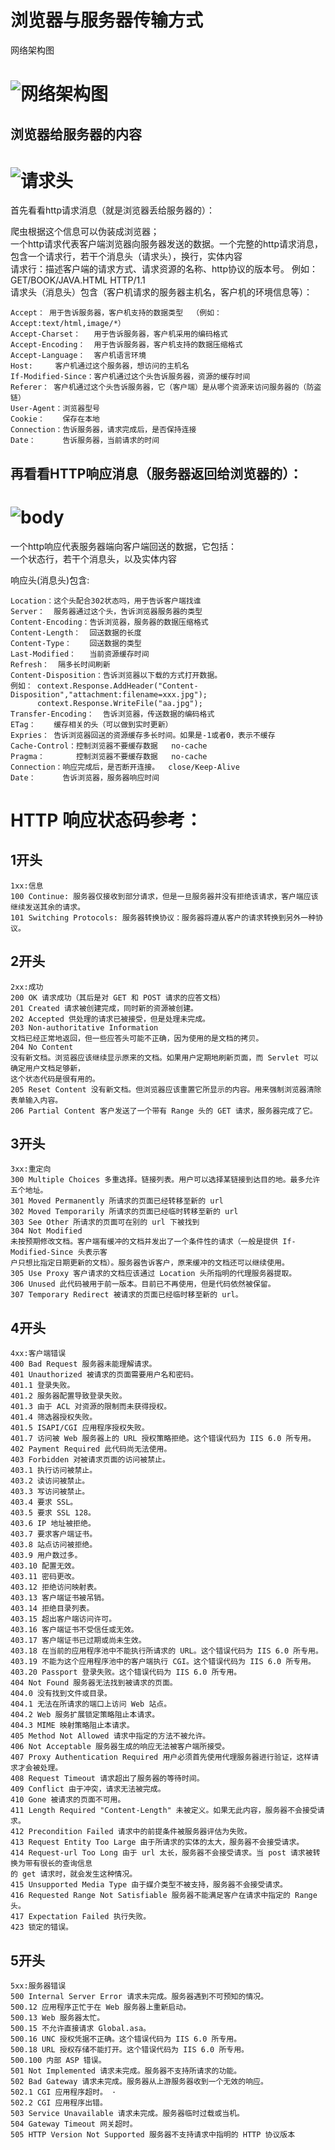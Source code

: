 # 浏览器与服务器传输方式
网络架构图
# ![网络架构图](https://github.com/KissMyLady/Web-of-Python/blob/master/HttpProtocol/HTTP_img.jpg)


## 浏览器给服务器的内容
# ![请求头](https://github.com/KissMyLady/Web-of-Python/blob/master/HttpProtocol/header1.jpg)
首先看看http请求消息（就是浏览器丢给服务器的）：

爬虫根据这个信息可以伪装成浏览器；  
一个http请求代表客户端浏览器向服务器发送的数据。一个完整的http请求消息，包含一个请求行，若干个消息头（请求头），换行，实体内容  
请求行：描述客户端的请求方式、请求资源的名称、http协议的版本号。 例如： GET/BOOK/JAVA.HTML HTTP/1.1  
请求头（消息头）包含（客户机请求的服务器主机名，客户机的环境信息等）：  
```
Accept： 用于告诉服务器，客户机支持的数据类型  （例如：Accept:text/html,image/*）  
Accept-Charset：   用于告诉服务器，客户机采用的编码格式  
Accept-Encoding：  用于告诉服务器，客户机支持的数据压缩格式  
Accept-Language：  客户机语言环境  
Host:     客户机通过这个服务器，想访问的主机名  
If-Modified-Since：客户机通过这个头告诉服务器，资源的缓存时间  
Referer： 客户机通过这个头告诉服务器，它（客户端）是从哪个资源来访问服务器的（防盗链）  
User-Agent：浏览器型号
Cookie：    保存在本地
Connection：告诉服务器，请求完成后，是否保持连接  
Date：      告诉服务器，当前请求的时间  
```

## 再看看HTTP响应消息（服务器返回给浏览器的）：  
# ![body](https://github.com/KissMyLady/Web-of-Python/blob/master/HttpProtocol/body2.jpg)
一个http响应代表服务器端向客户端回送的数据，它包括：  
一个状态行，若干个消息头，以及实体内容  

响应头(消息头)包含:  
```
Location：这个头配合302状态吗，用于告诉客户端找谁  
Server：  服务器通过这个头，告诉浏览器服务器的类型  
Content-Encoding：告诉浏览器，服务器的数据压缩格式  
Content-Length：  回送数据的长度  
Content-Type：    回送数据的类型  
Last-Modified：   当前资源缓存时间  
Refresh：  隔多长时间刷新  
Content-Disposition：告诉浏览器以下载的方式打开数据。
例如： context.Response.AddHeader("Content-Disposition","attachment:filename=xxx.jpg");                                               
      context.Response.WriteFile("aa.jpg");  
Transfer-Encoding：  告诉浏览器，传送数据的编码格式  
ETag：    缓存相关的头（可以做到实时更新）  
Expries： 告诉浏览器回送的资源缓存多长时间。如果是-1或者0，表示不缓存  
Cache-Control：控制浏览器不要缓存数据   no-cache  
Pragma：       控制浏览器不要缓存数据   no-cache  
Connection：响应完成后，是否断开连接。  close/Keep-Alive  
Date：      告诉浏览器，服务器响应时间  
```

HTTP 响应状态码参考： 
====  
## 1开头
```
1xx:信息
100 Continue: 服务器仅接收到部分请求，但是一旦服务器并没有拒绝该请求，客户端应该继续发送其余的请求。
101 Switching Protocols: 服务器转换协议：服务器将遵从客户的请求转换到另外一种协议。
```
## 2开头   
```
2xx:成功
200 OK 请求成功（其后是对 GET 和 POST 请求的应答文档）
201 Created 请求被创建完成，同时新的资源被创建。
202 Accepted 供处理的请求已被接受，但是处理未完成。
203 Non-authoritative Information
文档已经正常地返回，但一些应答头可能不正确，因为使用的是文档的拷贝。
204 No Content
没有新文档。浏览器应该继续显示原来的文档。如果用户定期地刷新页面，而 Servlet 可以确定用户文档足够新，
这个状态代码是很有用的。
205 Reset Content 没有新文档。但浏览器应该重置它所显示的内容。用来强制浏览器清除表单输入内容。
206 Partial Content 客户发送了一个带有 Range 头的 GET 请求，服务器完成了它。
```
## 3开头   
```
3xx:重定向
300 Multiple Choices 多重选择。链接列表。用户可以选择某链接到达目的地。最多允许五个地址。
301 Moved Permanently 所请求的页面已经转移至新的 url  
302 Moved Temporarily 所请求的页面已经临时转移至新的 url  
303 See Other 所请求的页面可在别的 url 下被找到  
304 Not Modified
未按预期修改文档。客户端有缓冲的文档并发出了一个条件性的请求（一般是提供 If-Modified-Since 头表示客
户只想比指定日期更新的文档）。服务器告诉客户，原来缓冲的文档还可以继续使用。
305 Use Proxy 客户请求的文档应该通过 Location 头所指明的代理服务器提取。
306 Unused 此代码被用于前一版本。目前已不再使用，但是代码依然被保留。
307 Temporary Redirect 被请求的页面已经临时移至新的 url。
```
## 4开头   
```
4xx:客户端错误
400 Bad Request 服务器未能理解请求。
401 Unauthorized 被请求的页面需要用户名和密码。
401.1 登录失败。
401.2 服务器配置导致登录失败。
401.3 由于 ACL 对资源的限制而未获得授权。
401.4 筛选器授权失败。
401.5 ISAPI/CGI 应用程序授权失败。
401.7 访问被 Web 服务器上的 URL 授权策略拒绝。这个错误代码为 IIS 6.0 所专用。
402 Payment Required 此代码尚无法使用。
403 Forbidden 对被请求页面的访问被禁止。
403.1 执行访问被禁止。
403.2 读访问被禁止。
403.3 写访问被禁止。
403.4 要求 SSL。
403.5 要求 SSL 128。
403.6 IP 地址被拒绝。
403.7 要求客户端证书。
403.8 站点访问被拒绝。
403.9 用户数过多。
403.10 配置无效。
403.11 密码更改。
403.12 拒绝访问映射表。
403.13 客户端证书被吊销。
403.14 拒绝目录列表。
403.15 超出客户端访问许可。
403.16 客户端证书不受信任或无效。
403.17 客户端证书已过期或尚未生效。
403.18 在当前的应用程序池中不能执行所请求的 URL。这个错误代码为 IIS 6.0 所专用。
403.19 不能为这个应用程序池中的客户端执行 CGI。这个错误代码为 IIS 6.0 所专用。
403.20 Passport 登录失败。这个错误代码为 IIS 6.0 所专用。
404 Not Found 服务器无法找到被请求的页面。
404.0 没有找到文件或目录。
404.1 无法在所请求的端口上访问 Web 站点。
404.2 Web 服务扩展锁定策略阻止本请求。
404.3 MIME 映射策略阻止本请求。
405 Method Not Allowed 请求中指定的方法不被允许。
406 Not Acceptable 服务器生成的响应无法被客户端所接受。
407 Proxy Authentication Required 用户必须首先使用代理服务器进行验证，这样请求才会被处理。
408 Request Timeout 请求超出了服务器的等待时间。
409 Conflict 由于冲突，请求无法被完成。
410 Gone 被请求的页面不可用。
411 Length Required "Content-Length" 未被定义。如果无此内容，服务器不会接受请求。
412 Precondition Failed 请求中的前提条件被服务器评估为失败。
413 Request Entity Too Large 由于所请求的实体的太大，服务器不会接受请求。
414 Request-url Too Long 由于 url 太长，服务器不会接受请求。当 post 请求被转换为带有很长的查询信息
的 get 请求时，就会发生这种情况。
415 Unsupported Media Type 由于媒介类型不被支持，服务器不会接受请求。
416 Requested Range Not Satisfiable 服务器不能满足客户在请求中指定的 Range 头。
417 Expectation Failed 执行失败。
423 锁定的错误。
```
## 5开头   
```
5xx:服务器错误
500 Internal Server Error 请求未完成。服务器遇到不可预知的情况。
500.12 应用程序正忙于在 Web 服务器上重新启动。
500.13 Web 服务器太忙。
500.15 不允许直接请求 Global.asa。
500.16 UNC 授权凭据不正确。这个错误代码为 IIS 6.0 所专用。
500.18 URL 授权存储不能打开。这个错误代码为 IIS 6.0 所专用。
500.100 内部 ASP 错误。
501 Not Implemented 请求未完成。服务器不支持所请求的功能。
502 Bad Gateway 请求未完成。服务器从上游服务器收到一个无效的响应。
502.1 CGI 应用程序超时。 ·
502.2 CGI 应用程序出错。
503 Service Unavailable 请求未完成。服务器临时过载或当机。
504 Gateway Timeout 网关超时。
505 HTTP Version Not Supported 服务器不支持请求中指明的 HTTP 协议版本
```




